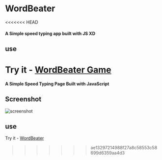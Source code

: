 # WordBeater

<<<<<<< HEAD
<h4><p> A Simple speed typing app built with JS XD</p></h4>

## use
Try it - [WordBeater Game](https://madhusaini22.github.io/WordBeater/)
=======
<h4><p> A Simple Speed Typing Page Built with JavaScript</p></h4>

## Screenshot
![screenshot](https://user-images.githubusercontent.com/94921807/151660915-bb8425d2-a93d-4526-9c0f-55ab721e6ac3.PNG)

## use
Try it - [WordBeater](https://nitish312.github.io/WordBeater/)
>>>>>>> ae13297214988f27a8c58553c58699d6359aa4d3

